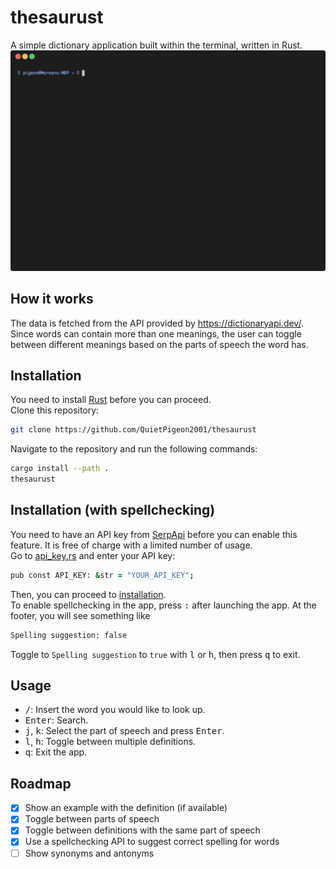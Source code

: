 # thesaurust
A simple dictionary application built within the terminal, written in Rust. 
![Demo](docs/demo.gif)
## How it works
The data is fetched from the API provided by https://dictionaryapi.dev/. Since words can contain more than one meanings, the user can toggle between different meanings based on the parts of speech the word has.
## Installation
You need to install [Rust](https://www.rust-lang.org/tools/install) before you can proceed.
<br>
Clone this repository:
```zsh
git clone https://github.com/QuietPigeon2001/thesaurust
```
Navigate to the repository and run the following commands:
```zsh
cargo install --path .
thesaurust
```
## Installation (with spellchecking)
You need to have an API key from [SerpApi](https://serpapi.com/) before you can enable this feature. It is free of charge with a limited number of usage.
<br>
Go to [api_key.rs](docs/api_key.rs) and enter your API key:
```zsh
pub const API_KEY: &str = "YOUR_API_KEY";
```
Then, you can proceed to [installation](#installation).
<br>
To enable spellchecking in the app, press <kbd>:</kbd> after launching the app. At the footer, you will see something like
```zsh
Spelling suggestion: false
```
Toggle to `Spelling suggestion` to `true` with <kbd>l</kbd> or <kbd>h</kbd>, then press <kbd>q</kbd> to exit.
## Usage
* <kbd>/</kbd>: Insert the word you would like to look up.
* <kbd>Enter</kbd>: Search.
* <kbd>j</kbd>, <kbd>k</kbd>: Select the part of speech and press <kbd>Enter</kbd>.
* <kbd>l</kbd>, <kbd>h</kbd>: Toggle between multiple definitions.
* <kbd>q</kbd>: Exit the app.
## Roadmap
- [x] Show an example with the definition (if available)
- [x] Toggle between parts of speech 
- [x] Toggle between definitions with the same part of speech
- [x] Use a spellchecking API to suggest correct spelling for words
- [ ] Show synonyms and antonyms
